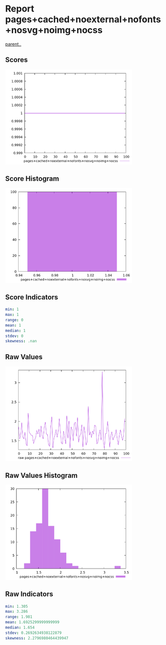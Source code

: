 # Report pages+cached+noexternal+nofonts+nosvg+noimg+nocss

[parent..](./..)  


## Scores

![score](./score.png)  

## Score Histogram

![hist](./hist.png)  

## Score Indicators

```yaml
min: 1
max: 1
range: 0
mean: 1
median: 1
stdev: 0
skewness: .nan

```

## Raw Values

![raw](./raw.png)  

## Raw Values Histogram

![raw hist](./raw_hist.png)  

## Raw Indicators

```yaml
min: 1.305
max: 3.286
range: 1.981
mean: 1.6925299999999999
median: 1.654
stdev: 0.2692634938122879
skewness: 2.2796980464439947

```

<style>
  img {
    max-width: 80%;
  }
</style>
      
